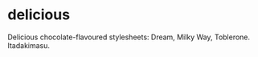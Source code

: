 delicious
=========

Delicious chocolate-flavoured stylesheets: Dream, Milky Way, Toblerone. Itadakimasu.
